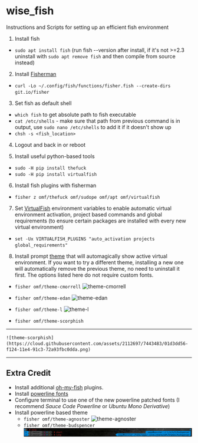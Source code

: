 # wise_fish
Instructions and Scripts for setting up an efficient fish environment

1. Install fish  
  - `sudo apt install fish` (run fish --version after install, if it's not >=2.3 uninstall with `sudo apt remove fish` and then compile from source instead)
  
2. Install [Fisherman](http://fisherman.sh)
  - `curl -Lo ~/.config/fish/functions/fisher.fish --create-dirs git.io/fisher`
  
3. Set fish as default shell
  - `which fish` to get absolute path to fish executable
  - `cat /etc/shells` - make sure that path from previous command is in output, use `sudo nano /etc/shells` to add it if it doesn't show up
  - `chsh -s <fish_location>`
  
4. Logout and back in or reboot

5. Install useful python-based tools
  - `sudo -H pip install thefuck`
  - `sudo -H pip install virtualfish`
  
6. Install fish plugins with fisherman
  - `fisher z omf/thefuck omf/sudope omf/apt omf/virtualfish`
  
7. Set [VirtualFish](http://https://virtualfish.readthedocs.io) environment variables to enable automatic virtual environment activation, project based commands and global requirements (to ensure certain packages are installed with every new virtual environment)
  - `set -Ux VIRTUALFISH_PLUGINS "auto_activation projects global_requirements"`
  
8. Install prompt [theme](https://github.com/oh-my-fish/oh-my-fish/blob/master/docs/Themes.md) that will automagically show active virtual environment.  If you want to try a different theme, installing a new one will automatically remove the previous theme, no need to uninstall it first.  The options listed here do not require custom fonts.

  - `fisher omf/theme-cmorrell`  ![theme-cmorrell](https://cloud.githubusercontent.com/assets/21592/4770904/8a58e026-5b89-11e4-927c-42a387b41df0.gif)
  
  - `fisher omf/theme-edan`  ![theme-edan](https://cloud.githubusercontent.com/assets/215282/6199938/f67e6a54-b49a-11e4-800b-587a638cfb86.png)
  
  - `fisher omf/theme-l`  ![theme-l](https://camo.githubusercontent.com/38f7780f0669497d4774def9615febec26a98a34/687474703a2f2f662e636c2e6c792f6974656d732f324a334d30663258316a337534373179303830492f322e706e67)
  
  - `fisher omf/theme-scorphish`
  ---
    ![theme-scorphish](https://cloud.githubusercontent.com/assets/2112697/7443483/01d3dd56-f124-11e4-91c3-72a93fbc0dda.png)
---

## Extra Credit
  - Install additional [oh-my-fish](https://github.com/oh-my-fish) plugins.
  - Install [powerline fonts](https://github.com/powerline/fonts)
  - Configure terminal to use one of the new powerline patched fonts (I recommend _Sauce Code Powerline_ or _Ubuntu Mono Derivative_)
  - Install powerline based theme
    - `fisher omf/theme-agnoster`  ![theme-agnoster](https://camo.githubusercontent.com/dabb1f1504c88e93248b3c3b3f9741c4c611acde/68747470733a2f2f662e636c6f75642e6769746875622e636f6d2f6173736574732f313736353230392f3235353337392f34353263363638652d386330622d313165322d386138652d6431643133653537643135662e706e67)
    - `fisher omf/theme-budspencer`  ![theme-budspencer](https://raw.githubusercontent.com/tannhuber/media/master/budspencer_pwd_style.jpg)
